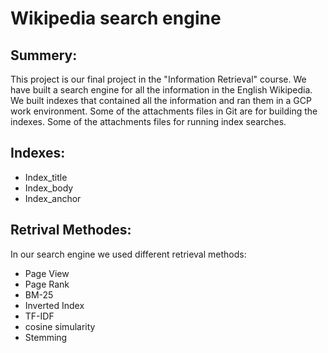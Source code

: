 # Wikipedia search engine
## Summery:
This project is our final project in the "Information Retrieval" course.
We have built a search engine for all the information in the English Wikipedia.
We built indexes that contained all the information and ran them in a GCP work environment.
Some of the attachments files in Git are for building the indexes.
Some of the attachments files for running index searches.

## Indexes:
* Index_title
* Index_body
* Index_anchor

## Retrival Methodes:
In our search engine we used different retrieval methods:
* Page View
* Page Rank
* BM-25
* Inverted Index
* TF-IDF
* cosine simularity
* Stemming